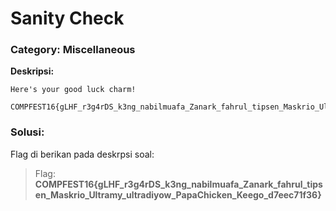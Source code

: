 # Sanity Check 
### Category: Miscellaneous

**Deskripsi:**
```
Here's your good luck charm!

COMPFEST16{gLHF_r3g4rDS_k3ng_nabilmuafa_Zanark_fahrul_tipsen_Maskrio_Ultramy_ultradiyow_PapaChicken_Keego_d7eec71f36}
```

### Solusi:

Flag di berikan pada deskrpsi soal:
> Flag: **COMPFEST16{gLHF_r3g4rDS_k3ng_nabilmuafa_Zanark_fahrul_tipsen_Maskrio_Ultramy_ultradiyow_PapaChicken_Keego_d7eec71f36}**
